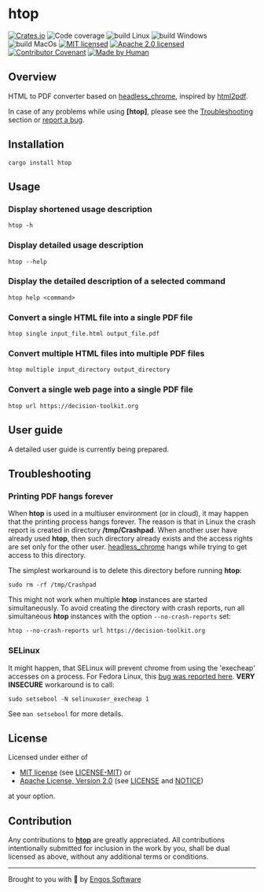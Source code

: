 # htop

[![Crates.io][crates-badge]][crates-url]
![Code coverage][coverage-badge]
![build Linux][build-badge-linux]
![build Windows][build-badge-windows]
![build MacOs][build-badge-macos]
[![MIT licensed][mit-badge]][mit-license-url]
[![Apache 2.0 licensed][apache-badge]][apache-license-url]
[![Contributor Covenant][cc-badge]][cc-url]
[![Made by Human][mbh-badge]][cc-url]

[crates-badge]: https://img.shields.io/crates/v/htop.svg
[crates-url]: https://crates.io/crates/htop
[mit-badge]: https://img.shields.io/badge/License-MIT-blue.svg
[mit-url]: https://opensource.org/licenses/MIT
[mit-license-url]: https://github.com/EngosSoftware/htop/blob/main/LICENSE-MIT
[apache-badge]: https://img.shields.io/badge/License-Apache%202.0-blue.svg
[apache-url]: https://www.apache.org/licenses/LICENSE-2.0
[apache-license-url]: https://github.com/EngosSoftware/htop/blob/main/LICENSE
[apache-notice-url]: https://github.com/EngosSoftware/htop/blob/main/NOTICE
[build-badge-linux]: https://github.com/EngosSoftware/htop/actions/workflows/build-linux.yml/badge.svg
[build-badge-windows]: https://github.com/EngosSoftware/htop/actions/workflows/build-windows.yml/badge.svg
[build-badge-macos]: https://github.com/EngosSoftware/htop/actions/workflows/build-macos.yml/badge.svg
[coverage-badge]: https://img.shields.io/badge/Code%20coverage-100%25-green.svg
[cc-badge]: https://img.shields.io/badge/Contributor%20Covenant-2.1-4baaaa.svg
[cc-url]: https://github.com/EngosSoftware/htop/blob/main/CODE_OF_CONDUCT.md
[mbh-badge]: https://img.shields.io/badge/Made_by-HUMAN-d35400.svg
[repository-url]: https://github.com/EngosSoftware/htop

[headless_chrome]: https://crates.io/crates/headless_chrome
[html2pdf]: https://crates.io/crates/html2pdf
[report a bug]: https://github.com/EngosSoftware/htop/issues
[Engos Software]: https://engos.de

## Overview

HTML to PDF converter based on [headless_chrome], inspired by [html2pdf].

In case of any problems while using **[htop]**, please see the [Troubleshooting](#Troubleshooting) section or [report a bug].

## Installation

```shell
cargo install htop
```

## Usage

### Display shortened usage description

```shell
htop -h
```

### Display detailed usage description

```shell
htop --help
```

### Display the detailed description of a selected command

```shell
htop help <command>
```

### Convert a single HTML file into a single PDF file

```shell
htop single input_file.html output_file.pdf
```

### Convert multiple HTML files into multiple PDF files

```shell
htop multiple input_directory output_directory
```

### Convert a single web page into a single PDF file

```shell
htop url https://decision-toolkit.org
```

## User guide

A detailed user guide is currently being prepared.

## Troubleshooting

### Printing PDF hangs forever

When **htop** is used in a multiuser environment (or in cloud), it may happen that the printing process hangs forever.
The reason is that in Linux the crash report is created in directory **/tmp/Crashpad**. 
When another user have already used **htop**, then such directory already exists and the access rights
are set only for the other user. [headless_chrome] hangs while trying to get access to this directory.

The simplest workaround is to delete this directory before running **htop**:

```shell
sudo rm -rf /tmp/Crashpad 
```

This might not work when multiple **htop** instances are started simultaneously.
To avoid creating the directory with crash reports, run all simultaneous **htop** instances
with the option `--no-crash-reports` set:

```shell
htop --no-crash-reports url https://decision-toolkit.org
```

### SELinux

It might happen, that SELinux will prevent chrome from using the 'execheap' accesses on a process.
For Fedora Linux, this [bug was reported here](https://bugzilla.redhat.com/show_bug.cgi?id=2254434). 
**VERY INSECURE** workaround is to call:

```shell
sudo setsebool -N selinuxuser_execheap 1
```  

See `man setsebool` for more details.  

## License

Licensed under either of

- [MIT license][mit-url] (see [LICENSE-MIT][mit-license-url]) or
- [Apache License, Version 2.0][apache-url] (see [LICENSE][apache-license-url] and [NOTICE][apache-notice-url])

at your option.

## Contribution

Any contributions to [**htop**][repository-url] are greatly appreciated.
All contributions intentionally submitted for inclusion in the work by you,
shall be dual licensed as above, without any additional terms or conditions.

---

Brought to you with 💙 by [Engos Software]
